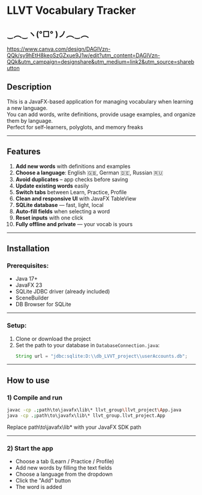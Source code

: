 # LLVT Vocabulary Tracker  
‿︵‿ヽ(°□° )ノ︵‿︵  
---
https://www.canva.com/design/DAGlVzn-QQk/sy9hEtH8keoSzGZxue9J1w/edit?utm_content=DAGlVzn-QQk&utm_campaign=designshare&utm_medium=link2&utm_source=sharebutton
## Description

This is a JavaFX-based application for managing vocabulary when learning a new language.  
You can add words, write definitions, provide usage examples, and organize them by language.  
Perfect for self-learners, polyglots, and memory freaks 

---

## Features

1. **Add new words** with definitions and examples  
2. **Choose a language**: English 🇬🇧, German 🇩🇪, Russian 🇷🇺  
3. **Avoid duplicates** – app checks before saving  
4. **Update existing words** easily  
5. **Switch tabs** between Learn, Practice, Profile  
6. **Clean and responsive UI** with JavaFX TableView  
7. **SQLite database** — fast, light, local  
8. **Auto-fill fields** when selecting a word  
9. **Reset inputs** with one click  
10. **Fully offline and private** — your vocab is yours

---

## Installation

### Prerequisites:
- Java 17+ 
- JavaFX 23  
- SQLite JDBC driver (already included)
- SceneBuilder
- DB Browser for SQLite


---

### Setup:

1. Clone or download the project  
2. Set the path to your database in `DatabaseConnection.java`:
   ```java
   String url = "jdbc:sqlite:D:\\db_LVVT_project\\userAccounts.db";
---

## How to use
### 1) Compile and run 
```sh
javac -cp .;path\to\javafx\lib\* llvt_group\llvt_project\App.java
java -cp .;path\to\javafx\lib\* llvt_group.llvt_project.App
```
Replace path\to\javafx\lib\* with your JavaFX SDK path

---

### 2) Start the app
  - Choose a tab (Learn / Practice / Profile)
  - Add new words by filling the text fields
  - Choose a language from the dropdown
  - Click the "Add" button
  - The word is added


